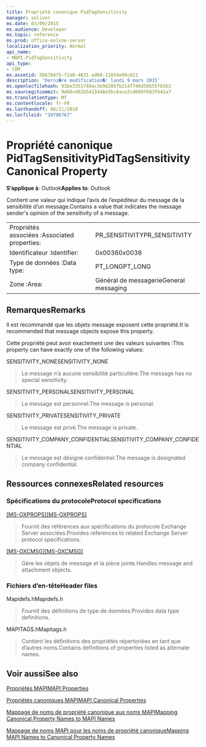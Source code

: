 ```yaml
---
title: Propriété canonique PidTagSensitivity
manager: soliver
ms.date: 03/09/2015
ms.audience: Developer
ms.topic: reference
ms.prod: office-online-server
localization_priority: Normal
api_name:
- MAPI.PidTagSensitivity
api_type:
- COM
ms.assetid: 5b678475-f2a8-4831-ad68-11654e09c821
description: 'Derni�re modification�: lundi 9 mars 2015'
ms.openlocfilehash: 93be3351749ac3e9d285fb214f746d58b55fb5b2
ms.sourcegitcommit: 9d60cd82b5413446e5bc8ace2cd689f683fb41a7
ms.translationtype: MT
ms.contentlocale: fr-FR
ms.lasthandoff: 06/11/2018
ms.locfileid: "19786767"
---
```

# <a name="pidtagsensitivity-canonical-property"></a><span data-ttu-id="7c2f0-103">Propriété canonique PidTagSensitivity</span><span class="sxs-lookup"><span data-stu-id="7c2f0-103">PidTagSensitivity Canonical Property</span></span>

  
  
<span data-ttu-id="7c2f0-104">**S’applique à**: Outlook</span><span class="sxs-lookup"><span data-stu-id="7c2f0-104">**Applies to**: Outlook</span></span> 
  
<span data-ttu-id="7c2f0-105">Contient une valeur qui indique l’avis de l’expéditeur du message de la sensibilité d’un message.</span><span class="sxs-lookup"><span data-stu-id="7c2f0-105">Contains a value that indicates the message sender's opinion of the sensitivity of a message.</span></span>
  
|||
|:-----|:-----|
|<span data-ttu-id="7c2f0-106">Propriétés associées :</span><span class="sxs-lookup"><span data-stu-id="7c2f0-106">Associated properties:</span></span>  <br/> |<span data-ttu-id="7c2f0-107">PR_SENSITIVITY</span><span class="sxs-lookup"><span data-stu-id="7c2f0-107">PR_SENSITIVITY</span></span>  <br/> |
|<span data-ttu-id="7c2f0-108">Identificateur :</span><span class="sxs-lookup"><span data-stu-id="7c2f0-108">Identifier:</span></span>  <br/> |<span data-ttu-id="7c2f0-109">0x0036</span><span class="sxs-lookup"><span data-stu-id="7c2f0-109">0x0036</span></span>  <br/> |
|<span data-ttu-id="7c2f0-110">Type de données :</span><span class="sxs-lookup"><span data-stu-id="7c2f0-110">Data type:</span></span>  <br/> |<span data-ttu-id="7c2f0-111">PT_LONG</span><span class="sxs-lookup"><span data-stu-id="7c2f0-111">PT_LONG</span></span>  <br/> |
|<span data-ttu-id="7c2f0-112">Zone :</span><span class="sxs-lookup"><span data-stu-id="7c2f0-112">Area:</span></span>  <br/> |<span data-ttu-id="7c2f0-113">Général de messagerie</span><span class="sxs-lookup"><span data-stu-id="7c2f0-113">General messaging</span></span>  <br/> |
   
## <a name="remarks"></a><span data-ttu-id="7c2f0-114">Remarques</span><span class="sxs-lookup"><span data-stu-id="7c2f0-114">Remarks</span></span>

<span data-ttu-id="7c2f0-115">Il est recommandé que les objets message exposent cette propriété.</span><span class="sxs-lookup"><span data-stu-id="7c2f0-115">It is recommended that message objects expose this property.</span></span>
  
<span data-ttu-id="7c2f0-116">Cette propriété peut avoir exactement une des valeurs suivantes :</span><span class="sxs-lookup"><span data-stu-id="7c2f0-116">This property can have exactly one of the following values:</span></span>
  
<span data-ttu-id="7c2f0-117">SENSITIVITY_NONE</span><span class="sxs-lookup"><span data-stu-id="7c2f0-117">SENSITIVITY_NONE</span></span> 
  
> <span data-ttu-id="7c2f0-118">Le message n’a aucune sensibilité particulière.</span><span class="sxs-lookup"><span data-stu-id="7c2f0-118">The message has no special sensitivity.</span></span>
    
<span data-ttu-id="7c2f0-119">SENSITIVITY_PERSONAL</span><span class="sxs-lookup"><span data-stu-id="7c2f0-119">SENSITIVITY_PERSONAL</span></span> 
  
> <span data-ttu-id="7c2f0-120">Le message est personnel.</span><span class="sxs-lookup"><span data-stu-id="7c2f0-120">The message is personal.</span></span>
    
<span data-ttu-id="7c2f0-121">SENSITIVITY_PRIVATE</span><span class="sxs-lookup"><span data-stu-id="7c2f0-121">SENSITIVITY_PRIVATE</span></span> 
  
> <span data-ttu-id="7c2f0-122">Le message est privé.</span><span class="sxs-lookup"><span data-stu-id="7c2f0-122">The message is private.</span></span>
    
<span data-ttu-id="7c2f0-123">SENSITIVITY_COMPANY_CONFIDENTIAL</span><span class="sxs-lookup"><span data-stu-id="7c2f0-123">SENSITIVITY_COMPANY_CONFIDENTIAL</span></span> 
  
> <span data-ttu-id="7c2f0-124">Le message est désigné confidentiel.</span><span class="sxs-lookup"><span data-stu-id="7c2f0-124">The message is designated company confidential.</span></span>
    
## <a name="related-resources"></a><span data-ttu-id="7c2f0-125">Ressources connexes</span><span class="sxs-lookup"><span data-stu-id="7c2f0-125">Related resources</span></span>

### <a name="protocol-specifications"></a><span data-ttu-id="7c2f0-126">Spécifications du protocole</span><span class="sxs-lookup"><span data-stu-id="7c2f0-126">Protocol specifications</span></span>

<span data-ttu-id="7c2f0-127">[[MS-OXPROPS]](http://msdn.microsoft.com/library/f6ab1613-aefe-447d-a49c-18217230b148%28Office.15%29.aspx)</span><span class="sxs-lookup"><span data-stu-id="7c2f0-127">[[MS-OXPROPS]](http://msdn.microsoft.com/library/f6ab1613-aefe-447d-a49c-18217230b148%28Office.15%29.aspx)</span></span>
  
> <span data-ttu-id="7c2f0-128">Fournit des références aux spécifications du protocole Exchange Server associées.</span><span class="sxs-lookup"><span data-stu-id="7c2f0-128">Provides references to related Exchange Server protocol specifications.</span></span>
    
<span data-ttu-id="7c2f0-129">[[MS-OXCMSG]](http://msdn.microsoft.com/library/7fd7ec40-deec-4c06-9493-1bc06b349682%28Office.15%29.aspx)</span><span class="sxs-lookup"><span data-stu-id="7c2f0-129">[[MS-OXCMSG]](http://msdn.microsoft.com/library/7fd7ec40-deec-4c06-9493-1bc06b349682%28Office.15%29.aspx)</span></span>
  
> <span data-ttu-id="7c2f0-130">Gère les objets de message et la pièce jointe.</span><span class="sxs-lookup"><span data-stu-id="7c2f0-130">Handles message and attachment objects.</span></span>
    
### <a name="header-files"></a><span data-ttu-id="7c2f0-131">Fichiers d’en-tête</span><span class="sxs-lookup"><span data-stu-id="7c2f0-131">Header files</span></span>

<span data-ttu-id="7c2f0-132">Mapidefs.h</span><span class="sxs-lookup"><span data-stu-id="7c2f0-132">Mapidefs.h</span></span>
  
> <span data-ttu-id="7c2f0-133">Fournit des définitions de type de données.</span><span class="sxs-lookup"><span data-stu-id="7c2f0-133">Provides data type definitions.</span></span>
    
<span data-ttu-id="7c2f0-134">MAPITAGS.h</span><span class="sxs-lookup"><span data-stu-id="7c2f0-134">Mapitags.h</span></span>
  
> <span data-ttu-id="7c2f0-135">Contient les définitions des propriétés répertoriées en tant que d’autres noms.</span><span class="sxs-lookup"><span data-stu-id="7c2f0-135">Contains definitions of properties listed as alternate names.</span></span>
    
## <a name="see-also"></a><span data-ttu-id="7c2f0-136">Voir aussi</span><span class="sxs-lookup"><span data-stu-id="7c2f0-136">See also</span></span>



[<span data-ttu-id="7c2f0-137">Propriétés MAPI</span><span class="sxs-lookup"><span data-stu-id="7c2f0-137">MAPI Properties</span></span>](mapi-properties.md)
  
[<span data-ttu-id="7c2f0-138">Propriétés canoniques MAPI</span><span class="sxs-lookup"><span data-stu-id="7c2f0-138">MAPI Canonical Properties</span></span>](mapi-canonical-properties.md)
  
[<span data-ttu-id="7c2f0-139">Mappage de noms de propriété canonique aux noms MAPI</span><span class="sxs-lookup"><span data-stu-id="7c2f0-139">Mapping Canonical Property Names to MAPI Names</span></span>](mapping-canonical-property-names-to-mapi-names.md)
  
[<span data-ttu-id="7c2f0-140">Mappage de noms MAPI pour les noms de propriété canonique</span><span class="sxs-lookup"><span data-stu-id="7c2f0-140">Mapping MAPI Names to Canonical Property Names</span></span>](mapping-mapi-names-to-canonical-property-names.md)

